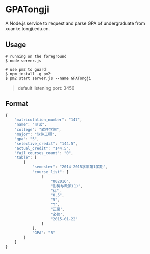 # GPATongji
A Node.js service to request and parse GPA of undergraduate from xuanke.tongji.edu.cn.

## Usage

```shell
# running on the foreground
$ node server.js

# use pm2 to guard
$ npm install -g pm2
$ pm2 start server.js --name GPATongji
```

> default listening port: 3456

## Format

```javascript
{
    "matriculation_number": "147",
    "name": "测试",
    "college": "软件学院",
    "major": "软件工程",
    "gpa": "5",
    "selective_credit": "144.5",
    "actual_credit": "144.5",
    "fail_courses_count": "0",
    "table": [
        {
            "semester": "2014-2015学年第1学期",
            "course_list": [
                [
                    "002016",
                    "形势与政策(1)",
                    "优",
                    "0.5",
                    "5",
                    "Y",
                    "正常",
                    "必修",
                    "2015-01-22"
                ]
            ],
            "GPA": "5"
        }
    ]
}
```
